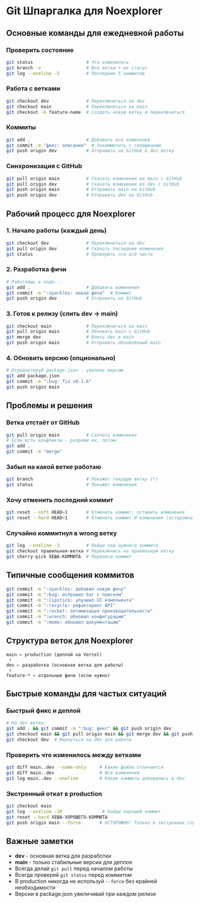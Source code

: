 # Git Шпаргалка для Noexplorer

## Основные команды для ежедневной работы

### Проверить состояние

```bash
git status                    # Что изменилось
git branch -v                 # Все ветки + их статус
git log --oneline -5          # Последние 5 коммитов
```

### Работа с ветками

```bash
git checkout dev              # Переключиться на dev
git checkout main             # Переключиться на main
git checkout -b feature-name  # Создать новую ветку и переключиться
```

### Коммиты

```bash
git add .                     # Добавить все изменения
git commit -m "фикс: описание"  # Закоммитить с сообщением
git push origin dev           # Отправить на GitHub в dev ветку
```

### Синхронизация с GitHub

```bash
git pull origin main          # Скачать изменения из main с GitHub
git pull origin dev           # Скачать изменения из dev с GitHub
git push origin main          # Отправить main на GitHub
git push origin dev           # Отправить dev на GitHub
```

## Рабочий процесс для Noexplorer

### 1. Начало работы (каждый день)

```bash
git checkout dev              # Переключиться на dev
git pull origin dev           # Скачать последние изменения
git status                    # Проверить что всё чисто
```

### 2. Разработка фичи

```bash
# Работаешь в коде...
git add .                     # Добавить изменения
git commit -m ":sparkles: новая фича"  # Коммит
git push origin dev           # Отправить на GitHub
```

### 3. Готов к релизу (слить dev → main)

```bash
git checkout main             # Переключиться на main
git pull origin main          # Обновить main с GitHub
git merge dev                 # Влить dev в main
git push origin main          # Отправить обновлённый main
```

### 4. Обновить версию (опционально)

```bash
# Отредактируй package.json - увеличь версию
git add package.json
git commit -m ":bug: fix v0.1.6"
git push origin main
```

## Проблемы и решения

### Ветка отстаёт от GitHub

```bash
git pull origin main          # Скачать изменения
# Если есть конфликты - разреши их, потом:
git add .
git commit -m "merge"
```

### Забыл на какой ветке работаю

```bash
git branch                    # Покажет текущую ветку (*)
git status                    # Покажет изменения
```

### Хочу отменить последний коммит

```bash
git reset --soft HEAD~1       # Отменить коммит, оставить изменения
git reset --hard HEAD~1       # Отменить коммит И изменения (осторожно!)
```

### Случайно коммитнул в wrong ветку

```bash
git log --oneline -3          # Найди хеш нужного коммита
git checkout правильная-ветка # Переключись на правильную ветку
git cherry-pick ХЕША-КОММИТА  # Перенеси коммит
```

## Типичные сообщения коммитов

```bash
git commit -m ":sparkles: добавил новую фичу"
git commit -m ":bug: исправил баг с поиском"
git commit -m ":lipstick: улучшил UI компонента"
git commit -m ":recycle: рефакторинг API"
git commit -m ":rocket: оптимизация производительности"
git commit -m ":wrench: обновил конфигурацию"
git commit -m ":memo: обновил документацию"
```

## Структура веток для Noexplorer

```
main ← production (деплой на Vercel)
 ↑
dev ← разработка (основная ветка для работы)
 ↑
feature-* ← отдельные фичи (если нужно)
```

## Быстрые команды для частых ситуаций

### Быстрый фикс и деплой

```bash
# На dev ветке:
git add . && git commit -m ":bug: фикс" && git push origin dev
git checkout main && git pull origin main && git merge dev && git push origin main
git checkout dev  # Вернуться на dev для работы
```

### Проверить что изменилось между ветками

```bash
git diff main..dev --name-only     # Какие файлы отличаются
git diff main..dev                 # Все изменения
git log main..dev --oneline        # Какие коммиты добавились в dev
```

### Экстренный откат в production

```bash
git checkout main
git log --oneline -10               # Найди хороший коммит
git reset --hard ХЕША-ХОРОШЕГО-КОММИТА
git push origin main --force       # ОСТОРОЖНО! Только в экстренных случаях
```

## Важные заметки

- **dev** - основная ветка для разработки
- **main** - только стабильные версии для деплоя
- Всегда делай `git pull` перед началом работы
- Всегда проверяй `git status` перед коммитом
- В production никогда не используй `--force` без крайней необходимости
- Версии в package.json увеличивай при каждом релизе
